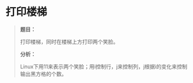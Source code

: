 # 打印楼梯

> **题目：**
>
> 打印楼梯，同时在楼梯上方打印两个笑脸。
>
> **分析：**
>
> Linux下用11来表示两个笑脸；用i控制行，j来控制列，j根据i的变化来控制输出黑方格的个数。